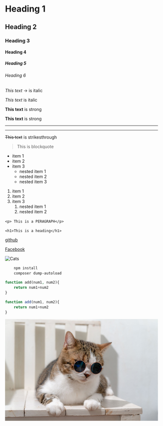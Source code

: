 <!-- Headings -->
# Heading 1
## Heading 2
### Heading 3
#### Heading 4
##### Heading 5
###### Heading 6



<!-- Italic -->

*This text* -> is italic

_This text_ is italic



<!-- Strong -->
**This text** is strong

__This text__ is strong



<!-- Horizontal rule -->

---
___


<!-- Strikethrough -->
~~This text~~ is strikesthrough


<!-- use \ for using special charecters -->


<!--  Blockquote -->
> This is blockquote


<!-- Unordered list -->

* item 1
* item 2 
* item 3
    * nested item 1
    * nested item 2
    *  nested item 3


<!-- Ordered list -->

1. item 1
1. item 2
1. item 3
    1. nested item 1
    1. nested item 2


<!-- Inline code block -->

`<p> This is a PERAGRAPH</p>`

`<h1>This is a heading</h1>`


<!--  Links -->
[github](https://www.github.com)

[Facebook](https://www.facebook.com "Facebook")


<!-- images -->
![Cats](https://www.humanesociety.org/sites/default/files/styles/1441x612/public/2020-07/kitten-510651.jpg?h=f54c7448&itok=MnaVHwPi)


<!-- Github markdowns -->
<!-- code blocks -->

```bash
    npm install
    composer dump-autoload
```

```php
function add(num1, num2){
    return num1+num2
}
```

```javascript
function add(num1, num2){
    return num1+num2
}
```

![give image alt title here](./image/cat.jpeg)